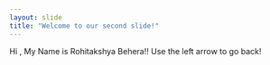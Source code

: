 ```yaml
---
layout: slide
title: "Welcome to our second slide!"
---
```

Hi , My Name is Rohitakshya Behera!!
Use the left arrow to go back!
